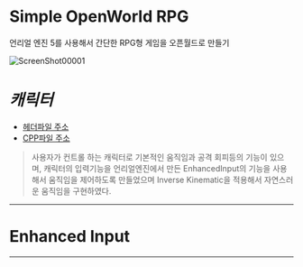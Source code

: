 # Simple OpenWorld RPG

언리얼 엔진 5를 사용해서 간단한 RPG형 게임을 오픈월드로 만들기


![ScreenShot00001](https://github.com/moad6127/Unreal_MultiPlayShooter/assets/101626318/a9ef161a-4a62-4b76-9962-cb4db7ee02ca)



# *캐릭터*

- [헤더파일 주소](https://github.com/moad6127/Unreal_OpenWorldRPG/blob/master/Source/Slash/Public/Character/SlashCharacter.h)
- [CPP파일 주소](https://github.com/moad6127/Unreal_OpenWorldRPG/blob/master/Source/Slash/Private/Character/SlashCharacter.cpp)

> 사용자가 컨트롤 하는 캐릭터로 기본적인 움직임과 공격 회피등의 기능이 있으며, 캐릭터의 입력기능을 언리얼엔진에서 만든 EnhancedInput의 기능을 사용해서 움직임을 제어하도록 만들었으며 Inverse Kinematic을 적용해서 자연스러운 움직임을 구현하였다.
>

----------------------------------------------------------------------------
# **Enhanced Input**



---------------------------------------------------------------------------
